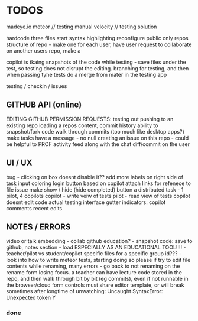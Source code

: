 TODOS
=====

madeye.io meteor // testing manual velocity // testing solution

hardcode three files
start syntax highlighting
reconfigure public only repos
structure of repo - make one for each user, have user request to collaborate on
another users repo, make a

copilot is tkaing snapshots of the code while testing - save files under the
test, so testing does not disrupt  the editing. branching for testing, and then
when passing tyhe tests do a merge from mater in the testing app

testing / checkin / issues

## GITHUB API (online)

EDITING GITHUB PERMISSION REQUESTS:
testing out pushing to an existing repo
loading a repos content, commit history
ability to snapshot/fork code
walk through commits (too much like desktop apps?)
make tasks have a message - no null
creating an issue on this repo - could be helpful to PROF
activity feed along with the chat
diff/commit on the user

## UI / UX

bug - clicking on box doesnt disable it??
add more labels on right side of task input
coloring login button based on copilot
attach links for refenece to file issue
make show / hide (hide completed) button
a distributed task - 1 pilot, 4 copilots
copilot - write veiw of tests
pilot - read view of tests
copilot doesnt edit code
actual testing interface
gutter indicators:
    copilot comments
    recent edits

## NOTES / ERRORS

video or talk embedding - collab github education? - snapshot code: save to
github, notes section - load ESPECIALLY AS AN EDUCATIONAL TOOL!!!! -
teacher/pilot vs student/copilot specific files for a specific group id??? -
look into how to write meteor tests, starting doing so please if try to edit
file contents while renaming, many errors - go back to not renaming on the
rename form losing focus. a teacher can have lecture code stored in the repo,
and then walk through bit by bit (eg commits), even if not runnable in the
browser/cloud form controls must share editor template, or will break sometimes
after longtime of unwatching: Uncaught SyntaxError: Unexpected token Y

### done

<!--
change template based on roles
making the task items more usable
conflict with sharejs and docs??? renaming to files
probably something to do with using autopublish
removing login with email (just github)
have a link to rename or edit the project files...
looking at roles, changing editing profiles
make login info pop to the left | align it right
deleting and renaming button (NOW DOES) work
chat: only show initials for briefness?
github integration
make message box look nicer
remove autopublish, p/s specific datasets
have partially curved border, lower ace
make prompt to open new file on close
color rename/delete buttons on hover
if no files yet, say clicknew in list
squash preforked git history
make the chat list nicer
insert a better glyph for the current file
make settings panel info boex success?
tabbed user interface - elseif in meteor?
or rather how to do some routing in meteor
clicking on a file should go to edit tab
just make rename field focus a function
when make a newfile, autofocus rename
autofocus namefield on rename
clean up css duplication rules
option to pick roles
basic roles management
-->
